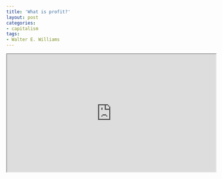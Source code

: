 ```yaml
---
title: 'What is profit?'
layout: post
categories:
- capitalism
tags:
- Walter E. Williams
---
```


<iframe width="560" height="315" src="https://www.youtube.com/embed/tdHwewUuXBg" title="Profits Are Progressive"></iframe>
